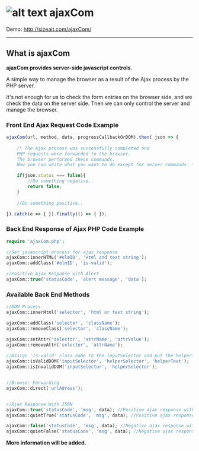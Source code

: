 
# ![alt text](http://sizeait.com/ajaxCom/img/logo.png)  ajaxCom

Demo: http://sizeait.com/ajaxCom/

---

## What is ajaxCom 
**ajaxCom provides server-side javascript controls.**

A simple way to manage the browser as a result of the Ajax process by the PHP server.

It's not enough for us to check the form entries on the browser side, and we check the data on the server side. Then we can only control the server and manage the browser.

### Front End Ajax Request Code Example
```javascript
ajaxCom(url, method, data, progressCallbackOrDOM).then( json => {
    
    /* The Ajax process was successfully completed and 
    PHP requests were forwarded to the browser.
    The browser performed these commands. 
    Now you can write what you want to do except for server commands. */

    if(json.status === false){
        //Do something negative..
        return false;
    }
    
    //Do something positive..

}).catch(e => { }).finally(() => { });
```

### Back End Response of Ajax PHP Code Example
```php
require 'ajaxCom.php';

//Set javascript process for ajax response
ajaxCom::innerHTML('#elmID', 'Html and text string');
ajaxCom::addClass('#elmID', 'is-valid');

//Positive Ajax Response with Alert
ajaxCom::true('statusCode', 'alert message', 'data');
```

### Available Back End Methods
```php
//DOM Process
ajaxCom::innerHtml('selector', 'html or text string');

ajaxCom::addClass('selector', 'className');
ajaxCom::removeClass('selector', 'className');

ajaxCom::setAttr('selector', 'attrName', 'attrValue');
ajaxCom::removeAttr('selector', 'attrName');
 
//Assign 'is-valid' class name to the inputSelector and put the helperText into the helperSelector
ajaxCom::isValidDOM('inputSelector', 'helperSelector', 'helperText');
ajaxCom::isInvalidDOM('inputSelector', 'helperSelector');


//Browser Forwarding
ajaxCom::direct('urlAdress');


//Ajax Response With JSON
ajaxCom::true('statusCode', 'msg', data); //Positive ajax response with alert
ajaxCom::quietTrue('statusCode', 'msg', data); //Positive ajax response without alert

ajaxCom::false('statusCode', 'msg', data); //Negative ajax response with alert
ajaxCom::quietFalse('statusCode', 'msg', data); //Negative ajax response without alert
```

**More information will be added.**